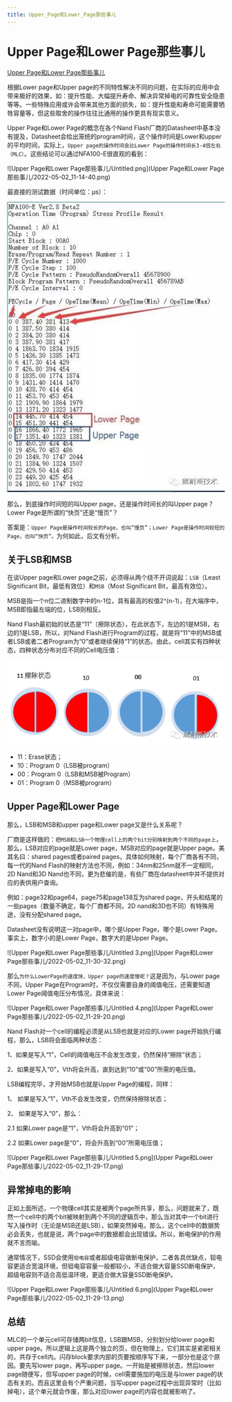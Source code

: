```yaml
---
title: Upper_Page和Lower_Page那些事儿
---
```


# Upper Page和Lower Page那些事儿

[Upper Page和Lower Page那些事儿](http://renice-tech.com/html/2016/09/19/201609190105362233212086.html)

根据Lower page和Upper page的不同特性解决不同的问题，在实际的应用中会带来极好的效果，如：提升性能、大幅提升寿命、解决异常掉电的可靠性安全隐患等等。一些特殊应用或许会带来其他方面的损失，如：提升性能和寿命可能需要牺牲容量等，但这些取舍的操作往往比通用的操作更具有现实意义。

Upper Page和Lower Page的概念在各个Nand Flash厂商的Datasheet中基本没有提及，Datasheet会给出笼统的program时间，这个操作时间是Lower和upper的平均时间，实际上，`Upper page的操作时间会比Lower Page的操作时间长3-4倍左右（MLC）`。这些结论可以通过NFA100-E很直观的看到：

![Upper Page和Lower Page那些事儿/Untitled.png](Upper Page和Lower Page那些事儿/2022-05-02_11-14-40.png)

最直接的测试数据（时间单位：μs）：

![Upper Page和Lower Page那些事儿/Untitled 1.png](assets/0d5a4a491c3cb477bc886c3bce876e82.png)

那么，到底操作时间短的叫Upper page，还是操作时间长的叫Upper page？Lower Page是所谓的“快页”还是“慢页”？

答案是：`Upper Page是操作时间较长的Page，也叫“慢页”；Lower Page是操作时间较短的Page，也叫“快页”。`为何如此，后文有分析。

## 关于LSB和MSB

在谈Upper page和Lower page之前，必须得从两个绕不开词说起：`LSB`（Least Significant Bit，最低有效位）和`MSB`（Most Significant Bit，最高有效位）。

MSB是指一个n位二进制数字中的n-1位，具有最高的权值2^(n-1)，在大端序中，MSB即指最左端的位，LSB则相反。

Nand Flash最初始的状态是“11”（擦除状态），在此状态下，左边的1是MSB，右边的1是LSB，所以，对Nand Flash进行Program的过程，就是将“11”中的MSB或者LSB或者二者Program为“0”或者继续保持“1”的状态。由此，cell其实有四种状态，四种状态分布对应不同的Cell电压值：

![Upper Page和Lower Page那些事儿/Untitled 2.png](assets/e96fb93c10b26105edf2826407354f4b.png)

- 11：Erase状态；
- 10：Program 0（LSB被program）
- 00：Program 0（LSB和MSB被Program）
- 01：Program 0（MSB被program）

## Upper Page和Lower Page

那么，LSB和MSB和upper page和Lower page又是什么关系呢？

厂商是这样做的：`把MSB和LSB一个物理cell上的两个bit分别映射到两个不同的page上`，那么，LSB对应的page就是Lower page，MSB对应的page就是Upper page。美其名曰：shared pages或者paired pages，具体如何映射，每个厂商各有不同，每一代的Nand Flash的映射方法也不同，例如：34nm和25nm就不一定相同，2D Nand和3D Nand也不同，更为悲催的是，有些厂商在datasheet中并不提供对应的表供用户查询。

例如：page32和page64，page75和page138互为shared page，开头和结尾的一些pages（数量不确定，每个厂商都不同，2D nand和3D也不同）有特殊用途，没有分配shared page。

Datasheet没有说明这一对page中，哪个是Upper Page，哪个是Lower Page。事实上，数字小的是Lower Page，数字大的是Upper Page。

![Upper Page和Lower Page那些事儿/Untitled 3.png](Upper Page和Lower Page那些事儿/2022-05-02_11-30-32.png)

那么`为什么LowerPage的速度快，Upper page的速度慢呢？`这是因为，与Lower page不同，Upper Page在Program时，不仅仅需要自身的阈值电压，还需要知道Lower Page阈值电压分布情况，具体来说：

![Upper Page和Lower Page那些事儿/Untitled 4.png](Upper Page和Lower Page那些事儿/2022-05-02_11-29-20.png)

Nand Flash对一个cell的编程必须是从LSB也就是对应的Lower page开始执行编程，那么，LSB将会面临两种状态：

1、如果是写入“1”，Cell的阈值电压不会发生改变，仍然保持“擦除”状态；

2、如果是写入“0”，Vth将会升高，直到达到“10”或“00”所需的电压值。

LSB编程完毕，才开始MSB也就是Upper Page的编程，同样：

1、 如果是写入“1”，Vth不会发生改变，仍然保持擦除状态；

2、 如果是写入“0”，那么：

2.1 如果Lower page是“1”，Vth将会升高到“01”；

2.2 如果Lower page是“0”，将会升高到“00”所需电压值；

![Upper Page和Lower Page那些事儿/Untitled 5.png](Upper Page和Lower Page那些事儿/2022-05-02_11-29-17.png)

## 异常掉电的影响

正如上面所述，一个物理cell其实是被两个page所共享，那么，问题就来了，既然一个cell中的两个bit被映射到两个不同的逻辑页中，那么当对其中一个bit进行写入操作时（无论是MSB还是LSB），如果突然掉电，那么，这个cell中的数据势必会丢失，也就是说，两个page中的数据都会出现错误。所以，断电保护的作用就不言而喻。

通常情况下，SSD会使用`钽电容`或者超级电容做断电保护，二者各具优缺点，钽电容更适合宽温环境，但钽电容容量一般都较小，不适合做大容量SSD断电保护，超级电容则不适合高低温环境，更适合做大容量SSD断电保护。

![Upper Page和Lower Page那些事儿/Untitled 6.png](Upper Page和Lower Page那些事儿/2022-05-02_11-29-13.png)

## 总结

MLC的一个单元cell可存储两bit信息，LSB跟MSB，分别划分给lower page和upper page。所以逻辑上这是两个独立的页，但在物理上，它们其实是紧密相关的，共存于cell内。闪存block要求内部的页要按顺序写下来，一部分也是这个原因。要先写lower page，再写upper page。一开始是被擦除状态，然后lower page随便写，但写upper page的时候，cell需要施加的电压是与lower page的状态有关的。而且这里会有个严重问题，当写upper page过程中出现异常时（比如掉电），这个单元就会作废，那么对应lower page的内容也就被影响了。
